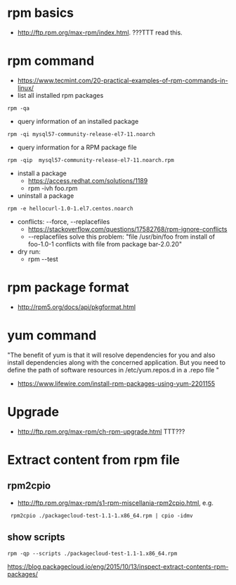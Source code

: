 # rpm basics
* http://ftp.rpm.org/max-rpm/index.html. ???TTT read this.

# rpm command
* https://www.tecmint.com/20-practical-examples-of-rpm-commands-in-linux/
* list all installed rpm packages
```
rpm -qa
```
* query information of an installed package
```
rpm -qi mysql57-community-release-el7-11.noarch
```
* query information for a RPM package file
```
rpm -qip  mysql57-community-release-el7-11.noarch.rpm
```
* install a package
  * https://access.redhat.com/solutions/1189
  * rpm -ivh foo.rpm
* uninstall a package
```
rpm -e hellocurl-1.0-1.el7.centos.noarch
```
* conflicts: --force, --replacefiles
  * https://stackoverflow.com/questions/17582768/rpm-ignore-conflicts
  * --replacefiles solve this problem: "file /usr/bin/foo from install of foo-1.0-1 conflicts with file from package bar-2.0.20"
* dry run:
  * rpm --test

# rpm package format
* http://rpm5.org/docs/api/pkgformat.html

# yum command
"The benefit of yum is that it will resolve dependencies for you and also install dependencies along with the concerned application. But you need to define the path of software resources in /etc/yum.repos.d in a .repo file
"
* https://www.lifewire.com/install-rpm-packages-using-yum-2201155

# Upgrade
* http://ftp.rpm.org/max-rpm/ch-rpm-upgrade.html
TTT???

# Extract content from rpm file
## rpm2cpio
* http://ftp.rpm.org/max-rpm/s1-rpm-miscellania-rpm2cpio.html, e.g.
```
 rpm2cpio ./packagecloud-test-1.1-1.x86_64.rpm | cpio -idmv
```
## show scripts
```
rpm -qp --scripts ./packagecloud-test-1.1-1.x86_64.rpm
```
https://blog.packagecloud.io/eng/2015/10/13/inspect-extract-contents-rpm-packages/
  
